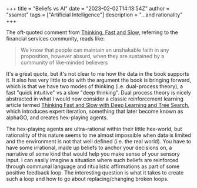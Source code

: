 +++
title = "Beliefs vs AI"
date = "2023-02-02T14:13:54Z"
author = "ssamot"
tags = ["Artificial Intelligence"]
description = "...and rationality"
+++

The oft-quoted comment from [Thinking, Fast and Slow](https://en.wikipedia.org/wiki/Thinking,_Fast_and_Slow), referring to the financial services community, reads like: 

> We know that people can maintain an unshakable faith in any proposition, however absurd, when they are sustained by a community of like-minded believers

It's a great quote, but it's not clear to me how the data in the book supports it. It also has very little to do with the argument the book is bringing forward, which is that we have two modes of thinking (i.e. dual-process theory), a fast "quick intuitive" vs a slow "deep thinking". Dual process theory is nicely abstracted in what I would now consider a classic reinforcement learning article termed
[Thinking Fast and Slow with Deep Learning and Tree Search](https://proceedings.neurips.cc/paper/2017/hash/d8e1344e27a5b08cdfd5d027d9b8d6de-Abstract.html), which introduces expert iteration, something that later become known as alphaGO, and creates hex-playing agents. 

The hex-playing agents are ultra-rational within their little hex-world, but rationality of this nature seems to me almost impossible when data is limited and the environment is not that well defined (i.e. the real world). You have to have some irrational, made up beliefs to anchor your decisions on, a narrative of some kind that would help you make sense of your sensory input. I can easily imagine a situation where such beliefs are reinforced through communal language and ritualistic affirmations as part of some positive feedback loop. The interesting question is what it takes to create such a loop and how to go about replacing/changing broken loops. 




